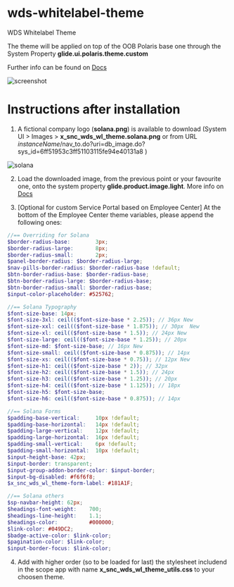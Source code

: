 # wds-whitelabel-theme
WDS Whitelabel Theme

The theme will be applied on top of the OOB Polaris base one through the System Property **glide.ui.polaris.theme.custom**

Further info can be found on [Docs](https://docs.servicenow.com/bundle/tokyo-platform-user-interface/page/administer/navigation-and-ui/task/config-next-experience-themes-prefs.html)

![screenshot](https://user-images.githubusercontent.com/26232376/208645069-e35ea523-4016-4d05-a149-cd2607c03c84.jpg)

# Instructions after installation
                
1. A fictional company logo (**solana.png**) is available to download (System UI &gt; Images &gt; **x_snc_wds_wl_theme.solana.png** or from URL *instanceName*/nav_to.do?uri=db_image.do?sys_id=6ff51953c3ff51103115fe94e40131a8 )

![solana](https://user-images.githubusercontent.com/26232376/208886162-9fef5b26-5c06-4c76-907e-1a03eef18869.png)

2. Load the downloaded image, from the previous point or your favourite one, onto the system property **glide.product.image.light**. More info on [Docs](https://docs.servicenow.com/bundle/tokyo-platform-user-interface/page/administer/navigation-and-ui/task/t_ConfigureLogoColorsSysDfltsUI16.html)

3. [Optional for custom Service Portal based on Employee Center] At the bottom of the Employee Center theme variables, please append the following ones:

```scss
//== Overriding for Solana
$border-radius-base:        3px;
$border-radius-large:       8px;
$border-radius-small:       2px;
$panel-border-radius: $border-radius-large;
$nav-pills-border-radius: $border-radius-base !default;
$btn-border-radius-base: $border-radius-base;
$btn-border-radius-large: $border-radius-base;
$btn-border-radius-small: $border-radius-base;
$input-color-placeholder: #525762;

//== Solana Typography
$font-size-base: 14px;
$font-size-3xl: ceil(($font-size-base * 2.25)); // 36px New
$font-size-xxl: ceil(($font-size-base * 1.875)); // 30px  New
$font-size-xl: ceil(($font-size-base * 1.5)); // 24px New
$font-size-large: ceil(($font-size-base * 1.25)); // 20px  
$font-size-md: $font-size-base; // 16px New
$font-size-small: ceil(($font-size-base * 0.875)); // 14px
$font-size-xs: ceil(($font-size-base * 0.75)); // 12px New 
$font-size-h1: ceil(($font-size-base * 2)); // 32px 
$font-size-h2: ceil(($font-size-base * 1.5)); // 24px 
$font-size-h3: ceil(($font-size-base * 1.25)); // 20px 
$font-size-h4: ceil(($font-size-base * 1.125)); // 18px 
$font-size-h5: $font-size-base;
$font-size-h6: ceil(($font-size-base * 0.875)); // 14px  

//== Solana Forms
$padding-base-vertical:     10px !default;
$padding-base-horizontal:   14px !default;
$padding-large-vertical:    12px !default;
$padding-large-horizontal:  16px !default;
$padding-small-vertical:    6px !default;
$padding-small-horizontal:  10px !default;
$input-height-base: 42px;
$input-border: transparent;
$input-group-addon-border-color: $input-border;
$input-bg-disabled: #f6f6f8;
$x_snc_wds_wl_theme-form-label: #181A1F;

//== Solana others
$sp-navbar-height: 62px;
$headings-font-weight:    700;
$headings-line-height:    1.1;
$headings-color:          #000000;
$link-color: #049DC2;
$badge-active-color: $link-color;
$pagination-color: $link-color;
$input-border-focus: $link-color;

```

4. Add with higher order (so to be loaded for last) the stylesheet includend in the scope app with name **x_snc_wds_wl_theme_utils.css** to your choosen theme.
